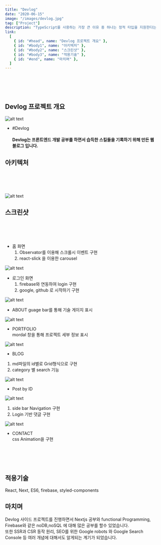 ```yaml
---
title: "Devlog"
date: "2020-06-15"
image: "/images/devlog.jpg"
tag: ["Project"]
description: "TypeScript를 사용하는 가장 큰 이유 중 하나는 정적 타입을 지원한다는 것이다. TypeScript는 정적 타입을 지원하므로 컴파일 단계에서 오류를 포착할 수 있는 장점이 있다. 명시적인 정적 타입 지정은 개발자의 의도를 명확하게 코드로 기술할 수 있다."
link:
  [
    { id: "#head", name: "Devlog 프로젝트 개요" },
    { id: "#body1", name: "아키텍처" },
    { id: "#body2", name: "스크린샷" },
    { id: "#body3", name: "적용기술" },
    { id: "#end", name: "마치며" },
  ]
---
```


### <a name="head"></a>

<br/><br/><br/>

## Devlog 프로젝트 개요

![alt text](/images/devlog.jpg "Title")

- #Devlog

  #### Devlog는 프론트엔드 개발 공부를 하면서 습득한 스킬들을 기록하기 위해 만든 웹 블로그 입니다.

## 아키텍처

### <a name="body1"></a>

<br/><br/><br/>

![alt text](/images/devlog.jpg "Title")

## 스크린샷

### <a name="body2"></a>

<br/><br/><br/>

- 홈 화면
  1. Observator를 이용해 스크롤시 이벤트 구현
  2. react-slick 을 이용한 carousel

![alt text](/images/devlog.jpg "Home")

- 로그인 화면
  1. firebase와 연동하여 login 구현
  2. google, github 로 시작하기 구현

![alt text](/images/devlog_home.jpg "login")

- ABOUT
  guage bar를 통해 기술 게이지 표시

![alt text](/images/devlog_about.jpg "about")

- PORTFOLIO  
  mordal 창을 통해 프로젝트 세부 정보 표시

![alt text](/images/devlog_portfolio.jpg "pofol")

- BLOG

1. md파일의 id별로 Grid형식으로 구현
2. category 별 search 기능

![alt text](/images/devlog_post.jpg "blog")

- Post by ID

![alt text](/images/devlog_post_id.png "post")

1. side bar Navigation 구현
2. Login 기반 댓글 구현

![alt text](/images/devlog_contact.jpg "post")

- CONTACT  
  css Animation을 구현

### <a name="body3"></a>

<br/><br/><br/>

## 적용기술

React, Next, ES6, firebase, styled-components

## 마치며

Devlog 사이드 프로젝트를 진행하면서 Nextjs 공부와 functional Programming, Firebase와 같은 noDB,noSQL 에 대해 많은 공부를 할수 있었습니다.  
또한 SSR과 CSR 동작 원리, SEO를 위한 Google robots 와 Google Search Console 등 여러 개념에 대해서도 알게되는 계기가 되었습니다.
